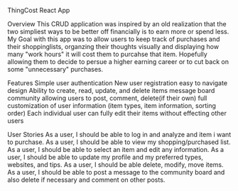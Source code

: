 ThingCost React App

Overview
This CRUD application was inspired by an old realization that the two simpliest ways to be better off financially is to earn more or spend less. My Goal with this app was to allow users to keep track of purchases and their shoppinglists, organzing their thoughts visually and displaying how many "work hours" it will cost them to purcahse that item. Hopefully allowing them to decide to persue a higher earning career or to cut back on some "unnecessary" purchases.

Features
Simple user authentication
New user registration
easy to navigate design
Ability to create, read, update, and delete items
message board community allowing users to post, comment, delete(if their own)
full customization of user information (item types, item information, sorting order)
Each individual user can fully edit their items without effecting other users


User Stories
As a user, I should be able to log in and analyze and item i want to purchase.
As a user, I should be able to view my shopping/purchased list.
As a user, I should be able to select an item and edit any information.
As a user, I should be able to update my profile and my preferred types, websites, and tips.
As a user, I should be able delete, modify, move items.
As a user, I should be able to post a message to the community board and also delete if necessary and comment on other posts.
